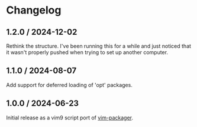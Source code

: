 # Changelog

## 1.2.0 / 2024-12-02

Rethink the structure. I've been running this for a while and just noticed that
it wasn't properly pushed when trying to set up another computer.

## 1.1.0 / 2024-08-07

Add support for deferred loading of 'opt' packages.

## 1.0.0 / 2024-06-23

Initial release as a vim9 script port of [vim-packager][vim-packager].

[vim-packager]: https://github.com/kristijanhusak/vim-packager
